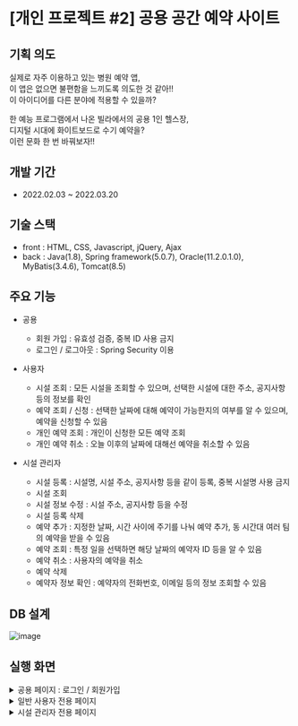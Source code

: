 # [개인 프로젝트 #2] 공용 공간 예약 사이트

## 기획 의도

실제로 자주 이용하고 있는 병원 예약 앱, <br>
이 앱은 없으면 불편함을 느끼도록 의도한 것 같아!! <br>
이 아이디어를 다른 분야에 적용할 수 있을까? <br>

한 예능 프로그램에서 나온 빌라에서의 공용 1인 헬스장, <br>
디지털 시대에 화이트보드로 수기 예약을? <br>
이런 문화 한 번 바꿔보자!!

## 개발 기간

- 2022.02.03 ~ 2022.03.20

## 기술 스택

- front : HTML, CSS, Javascript, jQuery, Ajax
- back : Java(1.8), Spring framework(5.0.7), Oracle(11.2.0.1.0), MyBatis(3.4.6), Tomcat(8.5)

## 주요 기능

- 공용

  - 회원 가입 : 유효성 검증, 중복 ID 사용 금지
  - 로그인 / 로그아웃 : Spring Security 이용
  
- 사용자

  - 시설 조회 : 모든 시설을 조회할 수 있으며, 선택한 시설에 대한 주소, 공지사항 등의 정보를 확인
  - 예약 조회 / 신청 : 선택한 날짜에 대해 예약이 가능한지의 여부를 알 수 있으며, 예약을 신청할 수 있음
  - 개인 예약 조회 : 개인이 신청한 모든 예약 조회
  - 개인 예약 취소 : 오늘 이후의 날짜에 대해선 예약을 취소할 수 있음
  
- 시설 관리자

  - 시설 등록 : 시설명, 시설 주소, 공지사항 등을 같이 등록, 중복 시설명 사용 금지
  - 시설 조회
  - 시설 정보 수정 : 시설 주소, 공지사항 등을 수정
  - 시설 등록 삭제
  - 예약 추가 : 지정한 날짜, 시간 사이에 주기를 나눠 예약 추가, 동 시간대 여러 팀의 예약을 받을 수 있음
  - 예약 조회 : 특정 일을 선택하면 해당 날짜의 예약자 ID 등을 알 수 있음
  - 예약 취소 : 사용자의 예약을 취소
  - 예약 삭제
  - 예약자 정보 확인 : 예약자의 전화번호, 이메일 등의 정보 조회할 수 있음

## DB 설계
  
  ![image](https://user-images.githubusercontent.com/48465072/159866887-e3496199-6101-422e-a149-da3e94a3151d.png)
  
## 실행 화면

<details><summary>공용 페이지 : 로그인 / 회원가입</summary>

  <br>
  
  ![image](https://user-images.githubusercontent.com/48465072/159946827-a8be884b-aea1-4631-b20b-b5b4d0553a19.png)
  <br>로그인 화면입니다. 아래에 회원가입 버튼을 누르면 회원가입 유형 선택 페이지로 이동합니다.
  
  ![image](https://user-images.githubusercontent.com/48465072/159947292-bdbfe27b-6605-4388-86fb-183c39307a2d.png)
  <br>회원가입 유형을 선택하면 해당 유형의 회원가입 페이지로 이동합니다.
  
  ![image](https://user-images.githubusercontent.com/48465072/159948671-38bf83de-4914-4b80-af5f-25cacf704716.png)
  <br>일반 사용자 회원가입 페이지입니다. 각 항목에 입력이 없으면 입력하라는 메시지를 표시합니다.
  
  ![image](https://user-images.githubusercontent.com/48465072/159949440-fe7c87a3-b455-43a2-90c0-6aa2332ab0cd.png)
  <br>각 항목에 유효성 검증 테스트를 통과하지 못하면 제대로 입력하라는 메시지를 표시합니다.
  
  ![image](https://user-images.githubusercontent.com/48465072/159951470-a41b5ff0-4116-43f3-9c13-262bce8f5ddf.png)
  <br>시설 관리자 회원가입 페이지입니다. 일반 사용자 회원가입 페이지에 닉네임 항목이 추가되어 있습니다.
  
  ![image](https://user-images.githubusercontent.com/48465072/159956668-0d55f86d-e2a8-4f4a-bdf7-e11ff45ec775.png)
  <br>다시 로그인 페이지입니다. 항목에 입력이 없으면 입력하라는 메시지를 표시합니다.
  <br>ID나 비밀번호가 틀린 경우도 해당 내용을 알림 창으로 알려줍니다.
  
</details>

<details><summary>일반 사용자 전용 페이지</summary>

  <br>
  
  ![image](https://user-images.githubusercontent.com/48465072/159961697-76c812f5-2068-44c5-bdef-cd22e0a66f9f.png)
  <br>일반 사용자가 로그인 하면 나오는 시설 목록 페이지입니다. Paging 기능이 적용되어 있습니다.
  
  ![image](https://user-images.githubusercontent.com/48465072/159962254-89ac6dc1-f291-4ea5-8164-99ea0aafc259.png)
  <br>키워드 검색 기능도 적용되어 있습니다.
  <br>시설 명을 클릭하면 시설에 대한 내용을 조회하는 페이지로 이동하며,
  <br>예약에 해당하는 >>>을 클릭혀면 예약하는 페이지로 이동합니다.
  
  ![image](https://user-images.githubusercontent.com/48465072/159962772-3fa9f2ff-98a8-4f4e-980d-e1b5d4c99de4.png)
  <br>시설에 대한 내용을 조회하는 페이지입니다. 모든 항목은 수정할 수 없습니다.
  
  ![image](https://user-images.githubusercontent.com/48465072/159978039-2adde773-bf35-4fee-8bab-d170a1fd7e2c.png)
  <br>예약 페이지입니다. 위에서 날짜를 선택하고 검색 버튼을 누르면 아래 표에 예약 현황이 나옵니다.
  <br>예약이 가능하면 예약 가능이라는 버튼이 활성화되며, 누군가가 예약한 상태면 예약 불가능이라고 표시됩니다.
  
  ![image](https://user-images.githubusercontent.com/48465072/159981969-3b9eac65-74e4-4eef-9999-3f0aa758d6ce.png)
  <br>빨간 박스로 표시한 곳에 예약했습니다. 예약 주기에 의해 이제 당일 예약은 불가능합니다.
  <br>그래서 같은 날 예약 가능 버튼을 누르면 예약할 수 없다는 것을 알립니다.
  
  ![image](https://user-images.githubusercontent.com/48465072/159980971-9f509375-9977-422b-867b-a9fb2fc1d17d.png)
  <br>개인 예약 목록 페이지입니다. 예약 번호를 클릭하면 해당 예약 상세 조회 페이지로 이동합니다.
  
  ![image](https://user-images.githubusercontent.com/48465072/159981144-8a092bfe-6a43-4694-8a9e-eed6233de4aa.png)
  <br>예약 상세조회 페이지입니다. 모든 내용은 수정할 수 없습니다.
  
</details>

<details><summary>시설 관리자 전용 페이지</summary>

  <br>
  
  ![image](https://user-images.githubusercontent.com/48465072/159983394-8e55990b-8a55-4704-bacf-7f469241910a.png)
  <br>시설 관리자로 로그인하면 나오는 관리자 등록 시설 목록 페이지입니다. Paging 기능이 적용되어 있습니다.
  
  ![image](https://user-images.githubusercontent.com/48465072/159984379-ffd192ca-20ff-4412-9f61-0d01b70901f5.png)
  <br>검색 기능도 적용되어 있습니다. 계정 버튼을 누르면 로그아웃을 할 수 있는 페이지로,
  <br>시설 등록 버튼을 누르면 시설을 등록하는 페이지로,
  <br>시설 명을 누르면 해당 시설 조회/변경/삭제 페이지로, 예약 관리 밑에 >>> 버튼을 누르면 예약 조회 페이지로 이동합니다.
  
  ![image](https://user-images.githubusercontent.com/48465072/159985235-b2419867-5fbd-4bed-b0ee-49c458c02619.png)
  <br>시설 등록 페이지입니다. 여기 페이지를 포함해 입력이 가능한 모든 곳에는 유효성 검증이 적용되어 있습니다.
  
  ![image](https://user-images.githubusercontent.com/48465072/159985779-8000d906-d6f3-4c82-a6d4-4e357e9396a6.png)
  <br>시설 조회/변경/삭제 페이지입니다. 유효성 검증만 통과한다면 변경할 수 있고, 시설 등록을 삭제할 수도 있습니다.
  
  ![image](https://user-images.githubusercontent.com/48465072/159992651-7e40bed5-5d0c-4f5b-a7d8-603d85879c5b.png)
  <br>예약자 정보 조회 페이지입니다. 편의성을 위해 새 창에서 해당 내용을 보여줍니다.
  
  ![image](https://user-images.githubusercontent.com/48465072/159987953-94995b79-f2ce-4960-8293-7e6b013acbca.png)
  <br>예약 상세조회 페이지입니다. 예약 삭제도 가능하며, 예약자가 있다면 예약 취소도 가능합니다.
  
  ![image](https://user-images.githubusercontent.com/48465072/159988669-5b722d9b-8cd7-4f19-932c-71ad051fbb91.png)
  <br>예약 추가 페이지입니다. 입력이 가능한 곳에 잘못된 입력이 있으면 메시지로 알려줍니다.
  
  ![image](https://user-images.githubusercontent.com/48465072/159990224-0fb51812-111d-43ac-a999-cfe9e8a886cb.png)
  <br>또한 정확한 주기를 적용하기 위해 빨간 박스로 표시한 2개의 분 단위가 나누었을 때 나머지가 없도록 입력을 검증합니다.
  
  ![image](https://user-images.githubusercontent.com/48465072/159991102-a5027116-7cb9-486b-80f8-1c4c0b2b0342.png)
  <br>해당 시설은 시작 일자와 마지막 일자 사이에 예약이 이미 존재합니다.
  <br>예약이 겹치는 경우를 막기위해, 이런 경우를 통과시키지 않고 알립니다.
  
  ![image](https://user-images.githubusercontent.com/48465072/159992064-63583f79-9280-4427-9868-b0f642585db7.png)
  <br>추가 버튼을 클릭하면 하단 표에 예약 대기 현황을 표시합니다.
  <br>체크박스를 선택하고 삭제하면 해당 날짜를 예약 대기 현황에서 삭제할 수 있습니다.
  
</details>
